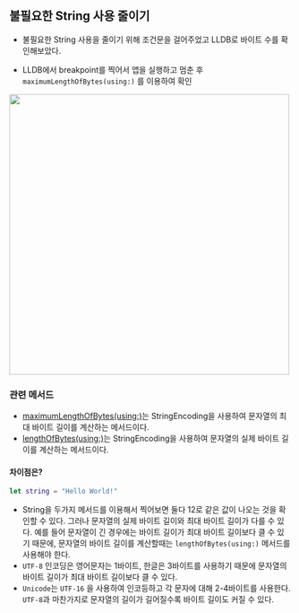 ## 불필요한 String 사용 줄이기
- 불필요한 String 사용을 줄이기 위해 조건문을 걸어주었고 LLDB로 바이트 수를 확인해보았다.

- LLDB에서 breakpoint를 찍어서 앱을 실행하고 멈춘 후 `maximumLengthOfBytes(using:)` 를 이용하여 확인

<img src="https://i.imgur.com/7udqOoZ.png" width="500">

### 관련 메서드
- [maximumLengthOfBytes(using:)](https://developer.apple.com/documentation/foundation/nsstring/1411611-maximumlengthofbytes)는 StringEncoding을 사용하여 문자열의 최대 바이트 길이를 계산하는 메서드이다.
- [lengthOfBytes(using:)](https://developer.apple.com/documentation/foundation/nsstring/1410710-lengthofbytes)는 StringEncoding을 사용하여 문자열의 실제 바이트 길이를 계산하는 메서드이다.

#### 차이점은?
```swift
let string = "Hello World!"
```
- String을 두가지 메서드를 이용해서 찍어보면 둘다 12로 같은 값이 나오는 것을 확인할 수 있다. 그러나 문자열의 실제 바이트 길이와 최대 바이트 길이가 다를 수 있다. 예를 들어 문자열이 긴 경우에는 바이트 길이가 최대 바이트 길이보다 클 수 있기 때문에, 문자열의 바이트 길이를 계산할때는 `lengthOfBytes(using:)` 메서드를 사용해야 한다.
- `UTF-8` 인코딩은 영어문자는 1바이트, 한글은 3바이트를 사용하기 때문에 문자열의 바이트 길이가 최대 바이트 길이보다 클 수 있다.
- `Unicode`는 `UTF-16` 을 사용하여 인코등하고 각 문자에 대해 2-4바이트를 사용한다. `UTF-8`과 마찬가지로 문자열의 길이가 길어질수록 바이트 길이도 커질 수 있다.
